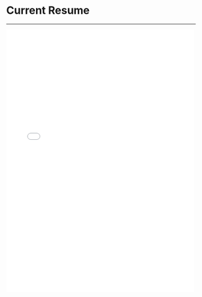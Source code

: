 # Current Resume

---

<embed src="pdf/alyssa resume 2022.pdf" type="application/pdf"   height="700px" width="500">
